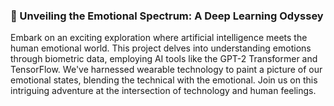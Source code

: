 ### 🧠 Unveiling the Emotional Spectrum: A Deep Learning Odyssey
Embark on an exciting exploration where artificial intelligence meets the human emotional world. This project delves into understanding emotions through biometric data, employing AI tools like the GPT-2 Transformer and TensorFlow. We've harnessed wearable technology to paint a picture of our emotional states, blending the technical with the emotional. Join us on this intriguing adventure at the intersection of technology and human feelings.
